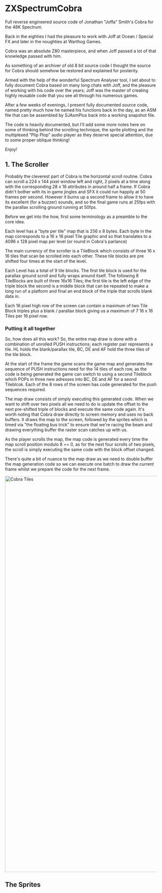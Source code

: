 # ZXSpectrumCobra
Full reverse engineered source code of Jonathan "Joffa" Smith's Cobra for the 48K Spectrum.

Back in the eighties I had the pleasure to work with Joff at Ocean / Special FX and later in the noughties at Warthog Games.

Cobra was an absolute Z80 masterpiece, and when Joff passed a lot of that knowledge passed with him.

As something of an archiver of old 8 bit source code I thought the source for Cobra should somehow be restored and explained for posterity.

Armed with the help of the wonderful Spectrum Analyser tool, I set about to fully document Cobra based on many long chats with Joff, and the pleasure of working with his code over the years; Joff was the master of creating highly reusable code that 
you see all through his numerous games.

After a few weeks of evenings, I present fully documented source code, named pretty much how he named his functions back in the day, as an ASM file that can be assembled by SJAsmPlus back into a
working snapshot file.

The code is heavily documented, but I'll add some more notes here on some of thinking behind the scrolling technique, the sprite plotting and the multiplexed "Plip Plop" audio player as they deserve
special attention, due to some proper oblique thinking!

Enjoy!

## **1. The Scroller**

Probably the cleverest part of Cobra is the horizontal scroll routine.  Cobra can scroll a 224 x 144 pixel window left and right, 2 pixels at a time along with the corresponding 28 x 16 attributes in around half a frame.
If Cobra didn't bother with its in game jingles and SFX it could run happily at 50 frames per second.  However it burns up a second frame to allow it to have its excellent (for a buzzer) sounds, and so the final game runs at 25fps with
the parallax scrolling ground running at 50fps.

Before we get into the how, first some terminology as a preamble to the core idea. 

Each level has a "byte per tile" map that is 256 x 8 bytes. Each byte in the map corresponds to a 16 x 16 pixel Tile graphic and so that translates to a 4096 x 128 pixel map per level (or round in Cobra's parlance)

The main currency of the scroller is a TileBlock which consists of three 16 x 16 tiles that scan be scrolled into each other.  These tile blocks are pre shifted four times at the start of the level.

Each Level has a total of 9 tile blocks.  The first tile block is used for the parallax ground scroll and fully wraps around itself.  The following 8 TileBlocks are built of three 16x16 Tiles; the first tile is the left edge
of the triple block the second is a middle block that can be repeated to make a long run of a platform and final an end block of the triple that scrolls blank data in.

Each 16 pixel high row of the screen can contain a maximum of two Tile Block triples plus a blank / parallax block giving us a maximum of 7 16 x 16 Tiles per 16 pixel row. 

### Putting it all together

So, how does all this work?  So, the entire map draw is done with a combination of unrolled PUSH instructions; each register pair represents a tile.  HL holds the blank/parallax tile, BC, DE and AF hold the three tiles of the tile block.

At the start of the frame the game scans the game map and generates the sequence of PUSH instructions need for the 14 tiles of each row, as the code is being generated the game can switch to using a second Tileblock which POPs in
three new adresses into BC, DE and AF for a seond Tileblcok.  Each of the 8 rows of the screen has code generated for the push sequences required.

The map draw consists of simply executing this generated code.  When we want to shift over two pixels all we need to do is update the offset to the next pre-shifted triple of blocks and execute the same code again.  It's worth noting that
Cobra draw directly to screen memory and uses no back buffers.  It draws the map to the screen, followed by the sprites which is timed via "the floating bus trick" to ensure that we're racing the beam and drawing everything buffer the
raster scan catches up with us.

As the player scrolls the map, the map code is generated every time the map scroll position modulo 8 == 0, as for the next four scrolls of two pixels, the scroll is simply executing the same code with the block offset changed.

There's quite a bit of nuance to the map draw as we need to double buffer the map generation code so we can execute one batch to draw the current frame whilst we prepare the code for the next frame.

<img width="1308" alt="Cobra Tiles" src="https://github.com/user-attachments/assets/e329bd91-9fda-4c8f-88aa-32d992dfee6d">


## The Sprites

